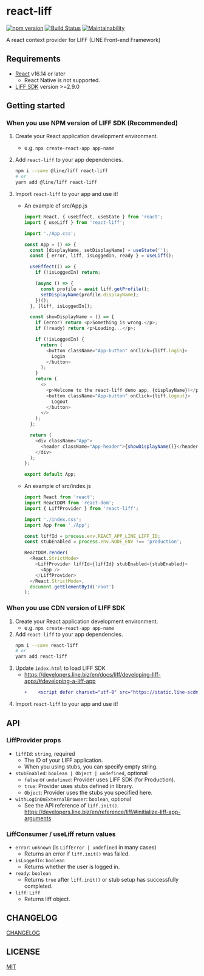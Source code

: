 # react-liff

[![npm version](https://badge.fury.io/js/react-liff.svg)](https://badge.fury.io/js/react-liff)
[![Build Status](https://github.com/epaew/react-liff/workflows/Run%20Tests/badge.svg)](https://github.com/epaew/react-liff/actions?query=workflow%3A%22Run+Tests%22+branch%3A%22master%22)
[![Maintainability](https://api.codeclimate.com/v1/badges/4ff4ef0a7a4343c6ae52/maintainability)](https://codeclimate.com/github/epaew/react-liff/maintainability)

A react context provider for LIFF (LINE Front-end Framework)

## Requirements

- [React](https://reactjs.org/) v16.14 or later
  - React Native is not supported.
- [LIFF SDK](https://developers.line.biz/en/docs/liff/release-notes/#liff-version-and-release-date) version >=2.9.0

## Getting started

### When you use NPM version of LIFF SDK (Recommended)

1. Create your React application development environment.
   - e.g. `npx create-react-app app-name`
2. Add `react-liff` to your app dependencies.
   ```sh
   npm i --save @line/liff react-liff
   # or
   yarn add @line/liff react-liff
   ```
3. Import `react-liff` to your app and use it!

   - An example of src/App.js

     ```javascript
     import React, { useEffect, useState } from 'react';
     import { useLiff } from 'react-liff';

     import './App.css';

     const App = () => {
       const [displayName, setDisplayName] = useState('');
       const { error, liff, isLoggedIn, ready } = useLiff();

       useEffect(() => {
         if (!isLoggedIn) return;

         (async () => {
           const profile = await liff.getProfile();
           setDisplayName(profile.displayName);
         })();
       }, [liff, isLoggedIn]);

       const showDisplayName = () => {
         if (error) return <p>Something is wrong.</p>;
         if (!ready) return <p>Loading...</p>;

         if (!isLoggedIn) {
           return (
             <button className="App-button" onClick={liff.login}>
               Login
             </button>
           );
         }
         return (
           <>
             <p>Welcome to the react-liff demo app, {displayName}!</p>
             <button className="App-button" onClick={liff.logout}>
               Logout
             </button>
           </>
         );
       };

       return (
         <div className="App">
           <header className="App-header">{showDisplayName()}</header>
         </div>
       );
     };

     export default App;
     ```

   - An example of src/index.js

     ```javascript
     import React from 'react';
     import ReactDOM from 'react-dom';
     import { LiffProvider } from 'react-liff';

     import './index.css';
     import App from './App';

     const liffId = process.env.REACT_APP_LINE_LIFF_ID;
     const stubEnabled = process.env.NODE_ENV !== 'production';

     ReactDOM.render(
       <React.StrictMode>
         <LiffProvider liffId={liffId} stubEnabled={stubEnabled}>
           <App />
         </LiffProvider>
       </React.StrictMode>,
       document.getElementById('root')
     );
     ```

### When you use CDN version of LIFF SDK

1. Create your React application development environment.
   - e.g. `npx create-react-app app-name`
2. Add `react-liff` to your app dependencies.
   ```sh
   npm i --save react-liff
   # or
   yarn add react-liff
   ```
3. Update `index.html` to load LIFF SDK
   - https://developers.line.biz/en/docs/liff/developing-liff-apps/#developing-a-liff-app
     ```diff
     +    <script defer charset="utf-8" src="https://static.line-scdn.net/liff/edge/2/sdk.js"></script>
     ```
4. Import `react-liff` to your app and use it!

## API

### LiffProvider props

- `liffId`: `string`, required
  - The ID of your LIFF application.
  - When you using stubs, you can specify empty string.
- `stubEnabled`: `boolean | Object | undefined`, optional
  - `false` or `undefined`: Provider uses LIFF SDK (for Production).
  - `true`: Provider uses stubs defined in library.
  - `Object`: Provider uses the stubs you specified here.
- `withLoginOnExternalBrowser`: `boolean`, optional
  - See the API reference of `liff.init()`. https://developers.line.biz/en/reference/liff/#initialize-liff-app-arguments

### LiffConsumer / useLiff return values

- `error`: `unknown` (is `LiffError | undefined` in many cases)
  - Returns an error if `liff.init()` was failed.
- `isLoggedIn`: `boolean`
  - Returns whether the user is logged in.
- `ready`: `boolean`
  - Returns `true` after `liff.init()` or stub setup has successfully completed.
- `liff`: `Liff`
  - Returns liff object.

## CHANGELOG

[CHANGELOG](./CHANGELOG.md)

## LICENSE

[MIT](./LICENSE)
